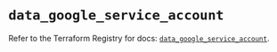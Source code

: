 # `data_google_service_account`

Refer to the Terraform Registry for docs: [`data_google_service_account`](https://registry.terraform.io/providers/hashicorp/google/5.16.0/docs/data-sources/service_account).
